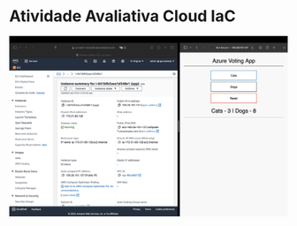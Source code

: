 # Atividade Avaliativa Cloud IaC

![alt text](https://github.com/goncalvesej/mba-cloud-iac/blob/main/assets/img01.png?raw=true)
